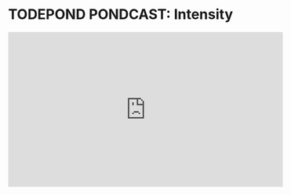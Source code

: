 # TODEPOND PONDCAST: Intensity

<iframe width="560" height="315" src="https://www.youtube-nocookie.com/embed/vdUDJVEGzMg" title="YouTube video player" frameborder="0" allow="accelerometer; autoplay; clipboard-write; encrypted-media; gyroscope; picture-in-picture; web-share" referrerpolicy="strict-origin-when-cross-origin" allowfullscreen></iframe>
